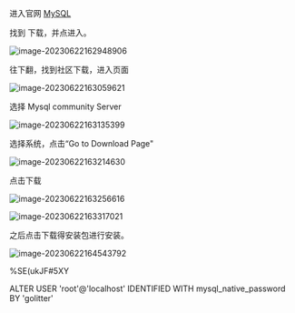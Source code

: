 

进入官网 [MySQL](https://www.mysql.com/)

找到 下载，并点进入。

![image-20230622162948906](http://cdn.789ak.com/img/image-20230622162948906.png)

往下翻，找到社区下载，进入页面

![image-20230622163059621](http://cdn.789ak.com/img/image-20230622163059621.png)

选择 Mysql community Server

![image-20230622163135399](http://cdn.789ak.com/img/image-20230622163135399.png)

选择系统，点击“Go to Download Page"

![image-20230622163214630](http://cdn.789ak.com/img/image-20230622163214630.png)

点击下载

![image-20230622163256616](http://cdn.789ak.com/img/image-20230622163256616.png)

![image-20230622163317021](http://cdn.789ak.com/img/image-20230622163317021.png)

之后点击下载得安装包进行安装。

![image-20230622164543792](http://cdn.789ak.com/img/image-20230622164543792.png)

 %SE(ukJF#5XY

ALTER USER 'root'@'localhost' IDENTIFIED WITH mysql_native_password BY 'golitter'